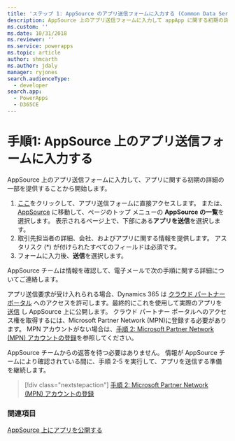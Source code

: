 ```yaml
---
title: 'ステップ 1: AppSource のアプリ送信フォームに入力する (Common Data Service) | Microsoft Docs'
description: AppSource 上のアプリ送信フォームに入力して appApp に関する初期の詳細の一部を提供する方法を学習します。
ms.custom: ''
ms.date: 10/31/2018
ms.reviewer: ''
ms.service: powerapps
ms.topic: article
author: shmcarth
ms.author: jdaly
manager: ryjones
search.audienceType:
  - developer
search.app:
  - PowerApps
  - D365CE
---
```

# <a name="step-1-fill-the-app-submission-form-on-appsource"></a>手順1: AppSource 上のアプリ送信フォームに入力する

AppSource 上のアプリ送信フォームに入力して、アプリに関する初期の詳細の一部を提供することから開始します。

1. [ここ](https://go.microsoft.com/fwlink/?linkid=865109)をクリックして、アプリ送信フォームに直接アクセスします。 または、[AppSource](https://appsource.microsoft.com) に移動して、ページのトップ メニューの **AppSource の一覧**を選択します。 表示されるページ上で、下部にある**アプリを送信**を選択します。
2. 取引先担当者の詳細、会社、およびアプリに関する情報を提供します。 アスタリスク (*) が付けられたすべてのフィールドは必須です。
3. フォームに入力後、**送信**を選択します。

AppSource チームは情報を確認して、電子メールで次の手順に関する詳細についてご連絡します。

アプリ送信要求が受け入れられる場合、Dynamics 365 は [クラウド パートナー ポータル](https://cloudpartner.azure.com/) へのアクセスを許可します。最終的にこれを使用して実際のアプリを [送信](next-steps-submit-app-cloud-partner-portal.md) し AppSource 上に公開します。 クラウド パートナー ポータルへのアクセス権を取得するには、Microsoft Partner Network (MPN)に登録する必要があります。 MPN アカウントがない場合は、[手順 2: Microsoft Partner Network (MPN) アカウントの登録](register-microsoft-partner-network.md)を参照してください。

AppSource チームからの返答を待つ必要はありません。 情報が AppSource チームにより確認されている間に、手順 2-5 を実行して、アプリを送信する準備を継続します。  

> [!div class="nextstepaction"]
> [手順 2: Microsoft Partner Network (MPN) アカウントの登録](register-microsoft-partner-network.md)

### <a name="see-also"></a>関連項目 

[AppSource 上にアプリを公開する](publish-app-appsource.md)